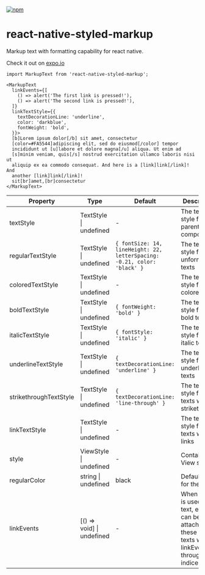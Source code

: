 <a href="https://www.npmjs.com/package/react-native-styled-markup">
  <img alt="npm" src="https://img.shields.io/npm/v/react-native-styled-markup">
</a>

# react-native-styled-markup
Markup text with formatting capability for react native.

Check it out on [expo.io](https://snack.expo.io/@dbilgin/markuptext)

```
import MarkupText from 'react-native-styled-markup';

<MarkupText
  linkEvents={[
    () => alert('The first link is pressed!'),
    () => alert('The second link is pressed!'),
  ]}
  linkTextStyle={{
    textDecorationLine: 'underline',
    color: 'darkblue',
    fontWeight: 'bold',
  }}>
  [b]Lorem ipsum dolor[/b] sit amet, consectetur
  [color=#FA5544]adipiscing elit, sed do eiusmod[/color] tempor
  incididunt ut [u]labore et dolore magna[/u] aliqua. Ut enim ad
  [s]minim veniam, quis[/s] nostrud exercitation ullamco laboris nisi ut
  aliquip ex ea commodo consequat. And here is a [link]link[/link]! And
  another [link]link[/link]!
  sit[br]amet,[br]consectetur
</MarkupText>
```

| Property  | Type                   | Default | Description                                  |
|-----------|------------------------|---------|----------------------------------------------|
| textStyle | TextStyle \| undefined | -       | The text style for the parent Text component |
| regularTextStyle | TextStyle \| undefined | ```{ fontSize: 14, lineHeight: 22, letterSpacing: -0.21, color: 'black' }``` | The text style for the unformatted texts |
| coloredTextStyle | TextStyle \| undefined | - | The text style for the colored texts |
| boldTextStyle | TextStyle \| undefined | ```{ fontWeight: 'bold' }``` | The text style for the bold texts |
| italicTextStyle | TextStyle \| undefined | ```{ fontStyle: 'italic' }``` | The text style for the italic texts |
| underlineTextStyle | TextStyle \| undefined | ```{ textDecorationLine: 'underline' }``` | The text style for the underlined texts |
| strikethroughTextStyle | TextStyle \| undefined | ```{ textDecorationLine: 'line-through' }``` | The text style for the texts with strikethrough |
| linkTextStyle | TextStyle \| undefined | - | The text style for the texts with links |
| style | ViewStyle \| undefined | - | Container View style |
| regularColor | string \| undefined | black | Default color for the text |
| linkEvents | [() => void] \| undefined | - | When [link] is used in a text, events can be attached to these partial texts with linkEvents through their indices. |
